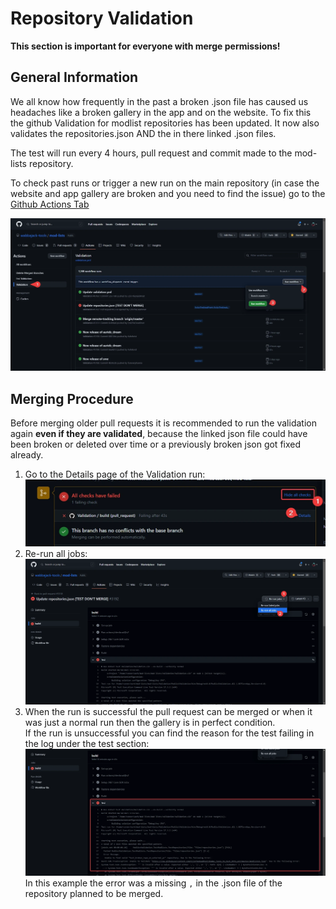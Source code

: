# Repository Validation

**This section is important for everyone with merge permissions!**

## General Information

We all know how frequently in the past a broken .json file has caused us headaches like a broken gallery in the app and on the website. To fix this the github Validation for modlist repositories has been updated. It now also validates the repositories.json AND the in there linked .json files.

The test will run every 4 hours, pull request and commit made to the mod-lists repository.

To check past runs or trigger a new run on the main repository (in case the website and app gallery are broken and you need to find the issue) go to the [Github Actions Tab](https://github.com/wabbajack-tools/mod-lists/actions/workflows/validation.yml)

![run_validation_on_master](assets/run_validation_on_master.webp)

## Merging Procedure

Before merging older pull requests it is recommended to run the validation again **even if they are validated**, because the linked json file could have been broken or deleted over time or a previously broken json got fixed already.  

1. Go to the Details page of the Validation run:  
  ![show_validation_run_details](assets/show_validation_run_details.webp)
2. Re-run all jobs:  
  ![re-run_all_jobs](assets/re-run_all_jobs.webp)
3. When the run is successful the pull request can be merged or when it was just a normal run then the gallery is in perfect condition.  
If the run is unsuccessful you can find the reason for the test failing in the log under the test section:  
![failed_run_example](assets/failed_run_example.webp)  
In this example the error was a missing `,` in the .json file of the repository planned to be merged.
